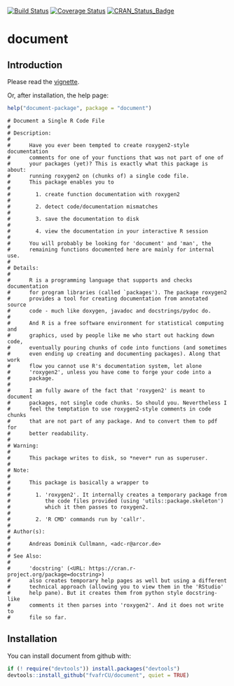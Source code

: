 [![Build Status](https://travis-ci.org/fvafrCU/document.svg?branch=master)](https://travis-ci.org/fvafrCU/document)
[![Coverage Status](https://codecov.io/github/fvafrCU/document/coverage.svg?branch=master)](https://codecov.io/github/fvafrCU/document?branch=master)
[![CRAN_Status_Badge](http://www.r-pkg.org/badges/version/document)](https://cran.r-project.org/package=document)


<!-- README.md is generated from README.Rmd. Please edit that file -->



# document

## Introduction
Please read the [vignette](http://htmlpreview.github.io/?https://github.com/fvafrCU/document/blob/master/inst/doc/Introduction_to_document.html).

Or, after installation, the help page:

```r
help("document-package", package = "document")
```

```
# Document a Single R Code File
# 
# Description:
# 
#      Have you ever been tempted to create roxygen2-style documentation
#      comments for one of your functions that was not part of one of
#      your packages (yet)? This is exactly what this package is about:
#      running roxygen2 on (chunks of) a single code file.
#      This package enables you to
# 
#        1. create function documentation with roxygen2
# 
#        2. detect code/documentation mismatches
# 
#        3. save the documentation to disk
# 
#        4. view the documentation in your interactive R session
# 
#      You will probably be looking for 'document' and 'man', the
#      remaining functions documented here are mainly for internal use.
# 
# Details:
# 
#      R is a programming language that supports and checks documentation
#      for program libraries (called `packages'). The package roxygen2
#      provides a tool for creating documentation from annotated source
#      code - much like doxygen, javadoc and docstrings/pydoc do.
# 
#      And R is a free software environment for statistical computing and
#      graphics, used by people like me who start out hacking down code,
#      eventually pouring chunks of code into functions (and sometimes
#      even ending up creating and documenting packages). Along that work
#      flow you cannot use R's documentation system, let alone
#      'roxygen2', unless you have come to forge your code into a
#      package.
# 
#      I am fully aware of the fact that 'roxygen2' is meant to document
#      packages, not single code chunks. So should you. Nevertheless I
#      feel the temptation to use roxygen2-style comments in code chunks
#      that are not part of any package. And to convert them to pdf for
#      better readability.
# 
# Warning:
# 
#      This package writes to disk, so *never* run as superuser.
# 
# Note:
# 
#      This package is basically a wrapper to
# 
#        1. 'roxygen2'. It internally creates a temporary package from
#           the code files provided (using 'utils::package.skeleton')
#           which it then passes to roxygen2.
# 
#        2. 'R CMD' commands run by 'callr'.
# 
# Author(s):
# 
#      Andreas Dominik Cullmann, <adc-r@arcor.de>
# 
# See Also:
# 
#      'docstring' (<URL: https://cran.r-project.org/package=docstring>)
#      also creates temporary help pages as well but using a different
#      technical approach (allowing you to view them in the 'RStudio'
#      help pane). But it creates them from python style docstring-like
#      comments it then parses into 'roxygen2'. And it does not write to
#      file so far.
```
## Installation
You can install document from github with:

```r
if (! require("devtools")) install.packages("devtools")
devtools::install_github("fvafrCU/document", quiet = TRUE)
```
